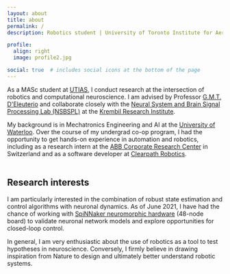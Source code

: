 ```yaml
---
layout: about
title: about
permalink: /
description: Robotics student | University of Toronto Institute for Aerospace Studies (UTIAS)

profile:
  align: right
  image: profile2.jpg

social: true  # includes social icons at the bottom of the page
---
```


As a MASc student at [UTIAS](https://www.utias.utoronto.ca/), I conduct research at the intersection of robotics and computational neuroscience. I am advised by Professor [G.M.T. D'Eleuterio](https://www.utias.utoronto.ca/research-and-centres/space-robotics/) and collaborate closely with the [Neural System and Brain Signal Processing Lab (NSBSPL)](https://sites.google.com/view/lnsbsp/home) at the [Krembil Research Institute](https://www.uhn.ca/Research/Research_Institutes/Krembil).


My background is in Mechatronics Engineering and AI at the [University of Waterloo](https://uwaterloo.ca/). Over the course of my undergrad co-op program, I had the opportunity to get hands-on experience in automation and robotics, including as a research intern at the [ABB Corporate Research Center](https://global.abb/group/en/technology/corporate-research-centers/switzerland) in Switzerland and as a software developer at [Clearpath Robotics](https://clearpathrobotics.com/). <br /><br />


## Research interests

I am particularly interested in the combination of robust state estimation and control algorithms with neuronal dynamics. As of June 2021, I have had the chance of working with [SpiNNaker neuromorphic hardware](http://apt.cs.manchester.ac.uk/projects/SpiNNaker/project/Access/) (48-node board) to validate neuronal network models and explore opportunities for closed-loop control.

In general, I am very enthusiastic about the use of robotics as a tool to test hypotheses in neuroscience. Conversely, I firmly believe in drawing inspiration from Nature to design and ultimately better understand robotic systems.
